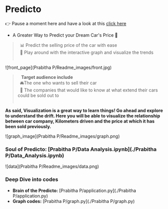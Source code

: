 # Predicto
👉 Pause a moment here and have a look at this [click here](https://youtu.be/3Gx3Sm815G8)
* A Greater Way to Predict your Dream Car's Price 🎯

> &ensp;📊  Predict the selling price of the car with ease <br>
  &ensp;👀 Play around with the interactive graph and visualize the trends <br><br>

![front_page](Prabitha P/Readme_images/front.jpg)
<br>
>  &ensp; **Target audience include**<br>
  &ensp;🚘The one who wants to sell their car<br>
  &ensp;🏢 The companies that would like to know at what extend their cars could be sold out to <br><br>

__As said, Visualization is a great way to learn things! Go ahead and explore to understand the drift. Here you will be able to visualize the relationship between car company, Kilometers driven and the price at which it has been sold previously.__<br>

![graph_image](Prabitha P/Readme_images/graph.png)

### Soul of Predicto: [Prabitha P/Data Analysis.ipynb](./Prabitha P/Data_Analysis.ipynb)<br>

![data](Prabitha P/Readme_images/data.png)
### Deep Dive into codes
 * __Brain of the Predicto:__ [Prabitha P/application.py](./Prabitha P/application.py)
 * __Graph codes:__ [Prabitha P/graph.py](./Prabitha P/graph.py)
